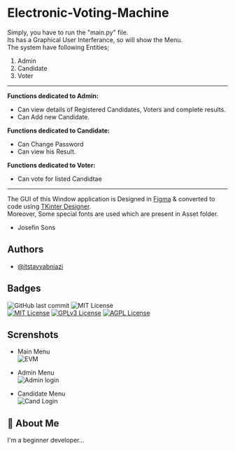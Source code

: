 # Electronic-Voting-Machine

Simply, you have to run the "main.py" file. <br>
Its has a Graphical User Interferance, so will show the Menu. <br>
The system have following Entities;
1. Admin
2. Candidate
3. Voter
-----------------------------------------------------------------------------
**Functions dedicated to Admin:**
- Can view details of Registered Candidates, Voters and complete results.
- Can Add new Candidate.

**Functions dedicated to Candidate:**
- Can Change Password 
- Can view his Result.

**Functions dedicated to Voter:**
- Can vote for listed Candidtae

-----------------------------------------------------------------------------
The GUI of this Window application is Designed in 
[Figma](https://www.figma.com) & converted to code using [TKinter Designer](https://github.com/ParthJadhav/Tkinter-Designer). <br>
Moreover, Some special fonts are used which are present in Asset folder.
- Josefin Sons   <br>

## Authors

- [@itstayyabniazi](https://www.github.com/itstayyabniazi)

## Badges
![GitHub last commit](https://img.shields.io/github/last-commit/itstayyabniazi/Electronic-Voting-Machine)
![MIT License](https://img.shields.io/badge/Version-0.5-blue) <br>
[![MIT License](https://img.shields.io/badge/License-MIT-green.svg)](https://choosealicense.com/licenses/mit/)
[![GPLv3 License](https://img.shields.io/badge/License-GPL%20v3-yellow.svg)](https://opensource.org/licenses/)
[![AGPL License](https://img.shields.io/badge/license-AGPL-blue.svg)](http://www.gnu.org/licenses/agpl-3.0)


## Screnshots
 - Main Menu <br>
 ![EVM](https://github.com/itstayyabniazi/Electronic-Voting-Machine/assets/145628010/7195e07c-8643-401b-b01f-9b4560c4c90a)

- Admin Menu <br>
 ![Admin login](https://github.com/itstayyabniazi/Electronic-Voting-Machine/assets/145628010/62b28d3c-3898-4de2-9f5a-ecdf2cb0e3dc)

- Candidate Menu <br>
 ![Cand Login](https://github.com/itstayyabniazi/Electronic-Voting-Machine/assets/145628010/a448e8cb-da7b-4be0-9a8d-d19efb5e09f1)

## 🚀 About Me
I'm a beginner developer...

